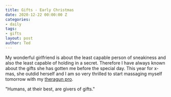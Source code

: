 ```yaml
---
title: Gifts - Early Christmas
date: 2020-12-22 00:00:00 Z
categories:
- daily
tags:
- gifts
layout: post
author: Ted
---
```


My wonderful girlfriend is about the least capable person of sneakiness and also the least capable of holding in a secret. Therefore I have always known about the gifts she has gotten me before the special day. This year for x-mas, she outdid herself and I am so very thrilled to start massaging myself tomorrow with my [theragun pro](https://www.theragun.com/us/en-us/pro-us.html).

"Humans, at their best, are givers of gifts."
